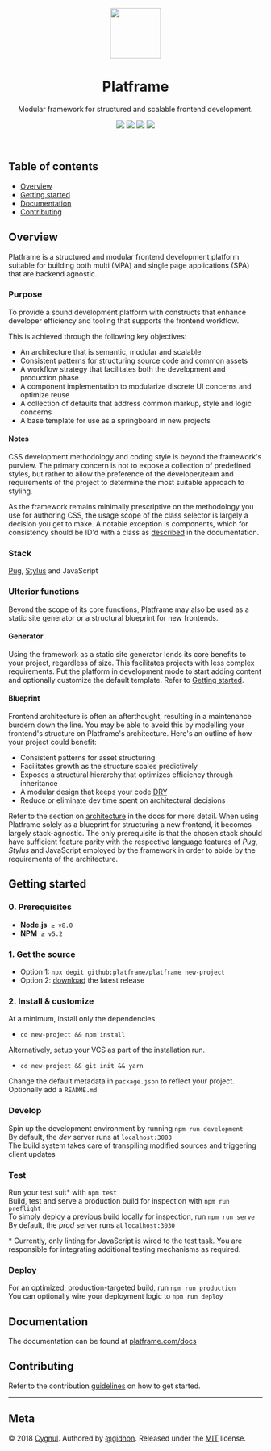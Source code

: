 <p align="center">
    <a href="http://platframe.com">
        <img src="http://platframe.com/assets/images/linked/platframe.svg" width=100 height=100>
    </a>
</p>

<h1 align="center">Platframe</h1>

<p align="center">
    Modular framework for structured and scalable frontend development.
</p>

<p align="center">
    <a href="https://travis-ci.org/platframe/platframe"><img src="https://travis-ci.org/platframe/platframe.svg?branch=master"></a>
    <a href="https://www.codacy.com/app/platframe/platframe?utm_source=github.com&amp;utm_medium=referral&amp;utm_content=platframe/platframe&amp;utm_campaign=Badge_Grade"><img src="https://api.codacy.com/project/badge/Grade/e2faa208e2b94932b4612df9cf306bd5"/></a>
    <a href="https://david-dm.org/platframe/platframe?type=dev"><img src="https://david-dm.org/platframe/platframe/dev-status.svg"></a>
    <a href="https://gitter.im/platframe"><img src="https://badges.gitter.im/platframe.png"></a>
</p>
<br>

## Table of contents
- [Overview](#overview)
- [Getting started](#getting-started)
- [Documentation](#documentation)
- [Contributing](#contributing)

## Overview
Platframe is a structured and modular frontend development platform suitable for building both multi (MPA) and single page applications (SPA) that are backend agnostic.

### Purpose
To provide a sound development platform with constructs that enhance developer efficiency and tooling that supports the frontend workflow.

This is achieved through the following key objectives:

- An architecture that is semantic, modular and scalable
- Consistent patterns for structuring source code and common assets
- A workflow strategy that facilitates both the development and production phase
- A component implementation to modularize discrete UI concerns and optimize reuse
- A collection of defaults that address common markup, style and logic concerns
- A base template for use as a springboard in new projects

#### Notes
CSS development methodology and coding style is beyond the framework's purview.
The primary concern is not to expose a collection of predefined styles, but rather to allow the preference of the developer/team and requirements of the project to determine the most suitable approach to styling.

As the framework remains minimally prescriptive on the methodology you use for authoring CSS, the usage scope of the class selector is largely a decision you get to make. A notable exception is components, which for consistency should be ID'd with a class as [described](http://platframe.com/docs/components/#create-style) in the documentation.

### Stack
[Pug](https://pugjs.org), [Stylus](http://stylus-lang.com) and JavaScript

### Ulterior functions
Beyond the scope of its core functions, Platframe may also be used as a static site generator or a structural blueprint for new frontends.

#### Generator
Using the framework as a static site generator lends its core benefits to your project, regardless of size.
This facilitates projects with less complex requirements. 
Put the platform in development mode to start adding content and optionally customize the default template. 
Refer to [Getting started](#getting-started).

#### Blueprint
Frontend architecture is often an afterthought, resulting in a maintenance burdern down the line.
You may be able to avoid this by modelling your frontend's structure on Platframe's architecture.
Here's an outline of how your project could benefit:

- Consistent patterns for asset structuring
- Facilitates growth as the structure scales predictively
- Exposes a structural hierarchy that optimizes efficiency through inheritance
- A modular design that keeps your code <abbr title="don't repeat yourself">DRY</abbr>
- Reduce or eliminate dev time spent on architectural decisions

Refer to the section on [architecture](http://platframe.com/docs/#architecture) in the docs for more detail.
When using Platframe solely as a blueprint for structuring a new frontend, it becomes largely stack-agnostic.
The only prerequisite is that the chosen stack should have sufficient feature parity with the respective language features of *Pug*, *Stylus* and JavaScript employed by the framework in order to  abide by the requirements of the architecture.

## Getting started

### 0. Prerequisites

- **Node.js**&nbsp; `≥ v8.0`
- **NPM**&nbsp; `≥ v5.2`

### 1. Get the source

- Option 1: `npx degit github:platframe/platframe new-project`
- Option 2: [download](https://github.com/platframe/platframe/releases/latest) the latest release

### 2. Install &amp; customize

At a minimum, install only the dependencies.
- `cd new-project && npm install` 

Alternatively, setup your VCS as part of the installation run.
- `cd new-project && git init && yarn` 

Change the default metadata in `package.json` to reflect your project.  
Optionally add a `README.md`

### Develop
Spin up the development environment by running `npm run development`  
By default, the *dev* server runs at `localhost:3003`  
The build system takes care of transpiling modified sources and triggering client updates

### Test
Run your test suit\* with `npm test`  
Build, test and serve a production build for inspection with `npm run preflight`  
To simply deploy a previous build locally for inspection, run `npm run serve`  
By default, the *prod* server runs at `localhost:3030`  

\* Currently, only linting for JavaScript is wired to the test task. You are responsible for integrating additional testing mechanisms as required.

### Deploy
For an optimized, production-targeted build, run `npm run production`  
You can optionally wire your deployment logic to `npm run deploy`

## Documentation
The documentation can be found at [platframe.com/docs](http://platframe.com/docs)

## Contributing
Refer to the contribution [guidelines](.github/CONTRIBUTING.md) on how to get started.

---

## Meta
&#169; 2018 [Cygnul](http://cygnul.com). 
Authored by [@gidhon](https://github.com/gidhon). 
Released under the [MIT](LICENSE) license.
